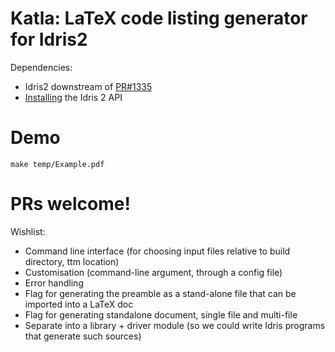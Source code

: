 # Katla: LaTeX code listing generator for Idris2

Dependencies:
+ Idris2 downstream of [PR#1335](https://github.com/idris-lang/Idris2/pull/1335)
+ [Installing](https://github.com/idris-lang/Idris2/blob/master/INSTALL.md#6-optional-installing-the-idris-2-api) the Idris 2 API

# Demo
`make temp/Example.pdf` 

# PRs welcome!

Wishlist:

+ Command line interface (for choosing input files relative to build directory, ttm location)
+ Customisation (command-line argument, through a config file)
+ Error handling
+ Flag for generating the preamble as a stand-alone file that can be imported into a LaTeX doc
+ Flag for generating standalone document, single file and multi-file
+ Separate into a library + driver module (so we could write Idris programs that generate such sources)
